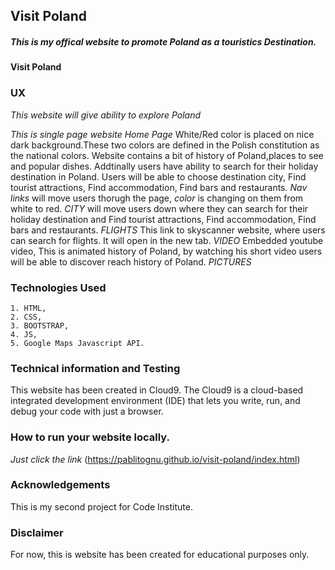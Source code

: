 ## Visit Poland

##### This is my offical website to promote Poland as a touristics Destination. #####

#### Visit Poland ####

### UX

*This website will give ability to explore Poland*

*This is single page website* 
*Home Page* White/Red color is placed on nice dark background.These two colors are defined in the Polish constitution as the national colors.
 Website contains a bit of history of Poland,places to see and popular dishes. Addtinally users have ability to search for their holiday destination in Poland. 
 Users will be able to choose destination city, Find tourist attractions, Find accommodation, Find bars and restaurants.
*Nav links* will move users thorugh the page, *color* is changing on them from white to red.
*CITY* will move users down where they can search for their holiday destination and Find tourist attractions, Find accommodation, Find bars and restaurants.
*FLIGHTS* This link to skyscanner website, where users can search for flights. It will open in the new tab.
*VIDEO* Embedded youtube video, This is animated history of Poland, by watching his short video users will be able to discover reach history of Poland. 
*PICTURES* 
### Technologies Used

    1. HTML,
    2. CSS,
    3. BOOTSTRAP,
    4. JS,
    5. Google Maps Javascript API.
    
### Technical information and Testing

This website has been created in Cloud9. The Cloud9 is a cloud-based integrated development environment (IDE) that lets you write, run, and debug your code with just a browser.


### How to run your website locally.

*Just click the link*
(https://pablitognu.github.io/visit-poland/index.html)


### Acknowledgements

This is my second project for Code Institute. 

### Disclaimer

For now, this is website has been created for educational purposes only.